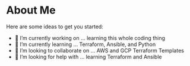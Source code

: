 # About Me



Here are some ideas to get you started:

- 🔭 I’m currently working on ... learning this whole coding thing
- 🌱 I’m currently learning ... Terraform, Ansible, and Python
- 👯 I’m looking to collaborate on ... AWS and GCP Terraform Templates
- 🤔 I’m looking for help with ... learning Terraform and Ansible


